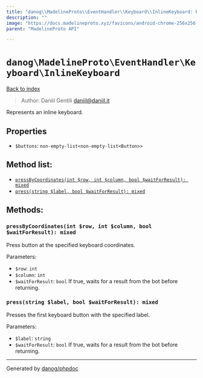 ```yaml
---
title: "danog\\MadelineProto\\EventHandler\\Keyboard\\InlineKeyboard: Represents an inline keyboard."
description: ""
image: "https://docs.madelineproto.xyz/favicons/android-chrome-256x256.png"
parent: "MadelineProto API"

---
```

# `danog\MadelineProto\EventHandler\Keyboard\InlineKeyboard`
[Back to index](../../../../index.html)

> Author: Daniil Gentili <daniil@daniil.it>  
  

Represents an inline keyboard.  



## Properties
* `$buttons`: `non-empty-list<non-empty-list<Button>>` 

## Method list:
* [`pressByCoordinates(int $row, int $column, bool $waitForResult): mixed`](#pressByCoordinates)
* [`press(string $label, bool $waitForResult): mixed`](#press)

## Methods:
### <a name="pressByCoordinates"></a> `pressByCoordinates(int $row, int $column, bool $waitForResult): mixed`

Press button at the specified keyboard coordinates.


Parameters:

* `$row`: `int`   
* `$column`: `int`   
* `$waitForResult`: `bool` If true, waits for a result from the bot before returning.  



### <a name="press"></a> `press(string $label, bool $waitForResult): mixed`

Presses the first keyboard button with the specified label.


Parameters:

* `$label`: `string`   
* `$waitForResult`: `bool` If true, waits for a result from the bot before returning.  



---
Generated by [danog/phpdoc](https://phpdoc.daniil.it)
